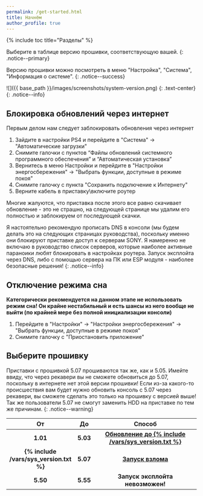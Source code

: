 ```yaml
---
permalink: /get-started.html
title: Начнём
author_profile: true
---
```

{% include toc title="Разделы" %}

Выберите в таблице версию прошивки, соответствующую вашей. 
{: .notice--primary}

Версию прошивки можно посмотреть в меню "Настройка", "Система", "Информация о системе". 
{: .notice--success}

![]({{ base_path }}/images/screenshots/system-version.png) 
{: .text-center}
{: .notice--info}

## Блокировка обновлений через интернет

Первым делом нам следует заблокировать обновления через интернет

1. Зайдите в настройки PS4 и перейдите в "Система" -> "Автоматические загрузки"
1. Снимите галочки с пунктов “Файлы обновлений системного программного обеспечения” и “Автоматическая установка”
1. Вернитесь в меню Настройки и перейдите в "Настройки энергосбережения" -> "Выбрать функции, доступные в режиме покоя"
1. Снимите галочку с пункта "Сохранить подключение к Интернету"
1. Верните кабель в приставку\включите роутер

Многие жалуются, что приставка после этого все равно скачивает обновление - это не страшно, на следующей странице мы удалим его полностью и заблокируем от последующей скачки. 

Я настоятельно рекомендую прописать DNS в консоли (мы будем делать это на следующих страницах руководства), поскольку именно они блокируют приставке доступ к серверам SONY. Я намеренно не включаю в руководство список серверов, которые наиболее активные параноики любят блокировать в настройках роутера. Запуск эксплойта через DNS, либо с помощью сервера на ПК или ESP модуля - наиболее безопасные решения! 
{: .notice--info}

## Отключение режима сна 

__Категорически рекомендуется на данном этапе не использовать режим сна! Он крайне нестабильный и есть шансы из него вообще не выйти (по крайней мере без полной инициализации консоли)__

1. Перейдите в "Настройки" -> "Настройки энергосбережения" -> "Выбрать функции, доступные в режиме покоя"
1. Снимите галочку с "Приостановить приложение"

## Выберите прошивку

Приставки с прошивкой 5.07 прошиваются так же, как и 5.05. Имейте ввиду, что через рекавери вы не сможете обновиться до 5.07, поскольку в интернете нет этой версии прошивки! Если из-за какого-то происшествия вам будет нужно обновить консоль с 5.07 через рекавери, вы сможете сделать это только на прошивку с версией выше! Так же пользователи 5.07 не смогут заменить HDD на приставке по тем же причинам. 
{: .notice--warning}

<table>
  <colgroup>
    <col span="1" style="width: 10%;">
    <col span="1" style="width: 10%;">
    <col span="1" style="width: 80%;">
  </colgroup>
  <thead>
    <tr>
      <th style="text-align: center">От</th>
      <th style="text-align: center">До</th>
      <th style="text-align: center">Способ</th>
    </tr>
  </thead>
  <tbody>
    <tr>
      <td style="text-align: center; font-weight: bold;">1.01</td>
      <td style="text-align: center; font-weight: bold;">5.03</td>
      <td style="text-align: center; font-weight: bold;"><a href="usb-update">Обновление до {% include /vars/sys_version.txt %}</a></td>
    </tr>
    <tr>
      <td style="text-align: center; font-weight: bold;">{% include /vars/sys_version.txt %}</td>
      <td style="text-align: center; font-weight: bold;">5.07</td>
      <td style="text-align: center; font-weight: bold;"><a href="start-hen">Запуск взлома</a></td>
    </tr>
    <tr>
      <td style="text-align: center; font-weight: bold;">5.50</td>
      <td style="text-align: center; font-weight: bold;">5.55</td>
      <td style="text-align: center; font-weight: bold;">Запуск эксплойта невозможен!</td>
    </tr>
  </tbody>
</table>